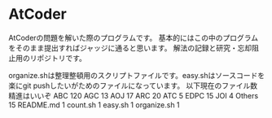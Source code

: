 # AtCoder

AtCoderの問題を解いた際のプログラムです。
基本的にはこの中のプログラムをそのまま提出すればジャッジに通ると思います。
解法の記録と研究・忘却阻止用のリポジトリです。

organize.shは整理整頓用のスクリプトファイルです。easy.shはソースコードを楽にgit pushしたいがためのファイルになっています。
以下現在のファイル数
精進はいいぞ
ABC
     120
AGC
      13
AOJ
      17
ARC
      20
ATC
       5
EDPC
      15
JOI
       4
Others
      15
README.md
       1
count.sh
       1
easy.sh
       1
organize.sh
       1
